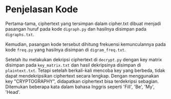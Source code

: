 # Penjelasan Kode

Pertama-tama, ciphertext yang tersimpan dalam cipher.txt dibuat menjadi pasangan huruf pada kode `digraph.py` dan hasilnya disimpan pada `digraphs.txt`.

Kemudian, pasangan kode tersebut dihitung frekuensi kemunculannya pada kode `freq.py` yang hasilnya disimpan di `digram_freq.txt`.

Setelah itu melakukan dekripsi ciphertext di `decrypt.py` dengan key matrix disimpan pada `key_matrix.txt` dan hasil dekripsinya disimpan di `plaintext.txt`. Tetapi setelah berkali-kali mencoba key yang berbeda, tidak dapat mendekripsikan ciphertext secara lengkap. Dengan menggunakan key "CRYPTOGRAPHY", didapatkan ciphertext bisa terdekripsi sebagian. Ditemukan beberapa kata dalam bahasa Inggris seperti 'Fill', 'Be', 'My', 'Head'.
